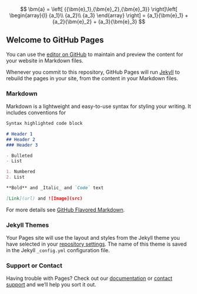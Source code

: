 $$
\bm{a} = \left[ {{\bm{e}_1},{\bm{e}_2},{\bm{e}_3}} \right]\left[ \begin{array}{l}
{a_1}\\
{a_2}\\
{a_3}
\end{array} \right] = {a_1}{\bm{e}_1} + {a_2}{\bm{e}_2} + {a_3}{\bm{e}_3}
$$

## Welcome to GitHub Pages

You can use the [editor on GitHub](https://github.com/lznhello/testtest/edit/master/README.md) to maintain and preview the content for your website in Markdown files.

Whenever you commit to this repository, GitHub Pages will run [Jekyll](https://jekyllrb.com/) to rebuild the pages in your site, from the content in your Markdown files.

### Markdown

Markdown is a lightweight and easy-to-use syntax for styling your writing. It includes conventions for

```markdown
Syntax highlighted code block

# Header 1
## Header 2
### Header 3

- Bulleted
- List

1. Numbered
2. List

**Bold** and _Italic_ and `Code` text

[Link](url) and ![Image](src)
```

For more details see [GitHub Flavored Markdown](https://guides.github.com/features/mastering-markdown/).

### Jekyll Themes

Your Pages site will use the layout and styles from the Jekyll theme you have selected in your [repository settings](https://github.com/lznhello/testtest/settings). The name of this theme is saved in the Jekyll `_config.yml` configuration file.

### Support or Contact

Having trouble with Pages? Check out our [documentation](https://help.github.com/categories/github-pages-basics/) or [contact support](https://github.com/contact) and we’ll help you sort it out.
